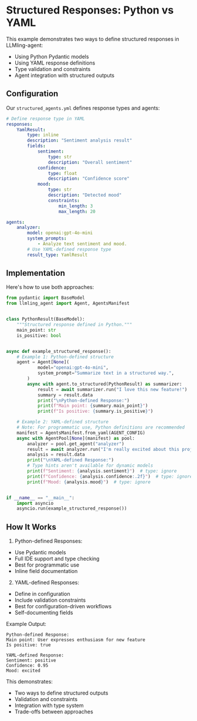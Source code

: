 # Structured Responses: Python vs YAML

This example demonstrates two ways to define structured responses in LLMling-agent:

- Using Python Pydantic models
- Using YAML response definitions
- Type validation and constraints
- Agent integration with structured outputs

## Configuration

Our `structured_agents.yml` defines response types and agents:

```yaml
# Define response type in YAML
responses:
    YamlResult:
        type: inline
        description: "Sentiment analysis result"
        fields:
            sentiment:
                type: str
                description: "Overall sentiment"
            confidence:
                type: float
                description: "Confidence score"
            mood:
                type: str
                description: "Detected mood"
                constraints:
                    min_length: 3
                    max_length: 20

agents:
    analyzer:
        model: openai:gpt-4o-mini
        system_prompts:
            - Analyze text sentiment and mood.
        # Use YAML-defined response type
        result_type: YamlResult
```

## Implementation

Here's how to use both approaches:

```python
from pydantic import BaseModel
from llmling_agent import Agent, AgentsManifest


class PythonResult(BaseModel):
    """Structured response defined in Python."""
    main_point: str
    is_positive: bool


async def example_structured_response():
    # Example 1: Python-defined structure
    agent = Agent[None](
            model="openai:gpt-4o-mini",
            system_prompt="Summarize text in a structured way.",
        )
        async with agent.to_structured(PythonResult) as summarizer:
            result = await summarizer.run("I love this new feature!")
            summary = result.data
            print("\nPython-defined Response:")
            print(f"Main point: {summary.main_point}")
            print(f"Is positive: {summary.is_positive}")

    # Example 2: YAML-defined structure
    # Note: For programmatic use, Python definitions are recommended
    manifest = AgentsManifest.from_yaml(AGENT_CONFIG)
    async with AgentPool[None](manifest) as pool:
        analyzer = pool.get_agent("analyzer")
        result = await analyzer.run("I'm really excited about this project!")
        analysis = result.data
        print("\nYAML-defined Response:")
        # Type hints aren't available for dynamic models
        print(f"Sentiment: {analysis.sentiment}")  # type: ignore
        print(f"Confidence: {analysis.confidence:.2f}")  # type: ignore
        print(f"Mood: {analysis.mood}")  # type: ignore


if __name__ == "__main__":
    import asyncio
    asyncio.run(example_structured_response())
```

## How It Works

1. Python-defined Responses:

- Use Pydantic models
- Full IDE support and type checking
- Best for programmatic use
- Inline field documentation

2. YAML-defined Responses:

- Define in configuration
- Include validation constraints
- Best for configuration-driven workflows
- Self-documenting fields

Example Output:
```
Python-defined Response:
Main point: User expresses enthusiasm for new feature
Is positive: true

YAML-defined Response:
Sentiment: positive
Confidence: 0.95
Mood: excited
```

This demonstrates:

- Two ways to define structured outputs
- Validation and constraints
- Integration with type system
- Trade-offs between approaches
